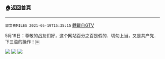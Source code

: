 ﻿###  [:house:返回首頁](https://github.com/ourhimalayas/txt)
---

`郭文贵MILES 2021-05-19T15:35:15` [轉載自GTV](https://gtv.org/web/#/UserInfo/5e596957357cc612d35a8044)

5月19日：尊敬的战友们好，这个网站百分之百是假的．切勿上当，又是共产党．下三滥的操作！￼

![](https://filegroup.gtv.org/cdn-cgi/image/width=600/https://filegroup.gtv.org/group7/web/20210519/15/35/0/d09372fa241494d56a9eb006ce1279ff.jpg)
![](https://filegroup.gtv.org/cdn-cgi/image/width=600/https://filegroup.gtv.org/group7/web/20210519/15/35/0/c4d1c5280c08c3a17b9e35ae27526ddf.jpg)
![](https://filegroup.gtv.org/cdn-cgi/image/width=600/https://filegroup.gtv.org/group7/web/20210519/15/35/0/953d9fe240ff72fc60ecb1e1a4f1e8c7.jpg)
